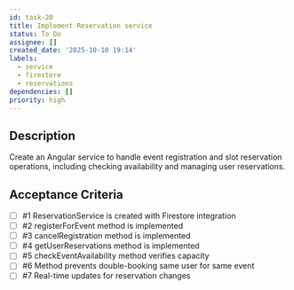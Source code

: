 ```yaml
---
id: task-20
title: Implement Reservation service
status: To Do
assignee: []
created_date: '2025-10-10 19:14'
labels:
  - service
  - firestore
  - reservations
dependencies: []
priority: high
---
```


## Description

<!-- SECTION:DESCRIPTION:BEGIN -->
Create an Angular service to handle event registration and slot reservation operations, including checking availability and managing user reservations.
<!-- SECTION:DESCRIPTION:END -->

## Acceptance Criteria
<!-- AC:BEGIN -->
- [ ] #1 ReservationService is created with Firestore integration
- [ ] #2 registerForEvent method is implemented
- [ ] #3 cancelRegistration method is implemented
- [ ] #4 getUserReservations method is implemented
- [ ] #5 checkEventAvailability method verifies capacity
- [ ] #6 Method prevents double-booking same user for same event
- [ ] #7 Real-time updates for reservation changes
<!-- AC:END -->

